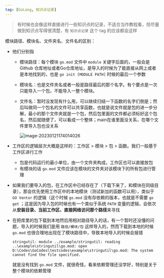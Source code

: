 ```yaml
---
tag: [GoLang, 知识点记录]
---
```




> 有时候也会像这样直接进行一些知识点的记录，不适合当作教程看，但尽量做到知识点写得很清楚，有 `知识点记录` 这个 tag 的应该都会这样





模块路径、模块名、文件夹名、文件名的区别：

- 他们分别指

  - 模块路径：每个模块 `go.mod` 文件中 `module` 关键字后面的，一般会是 Github 仓库地址或者Go仓库地址，是导入的时候为了能直接从网上或者是本地找到的，也是 `go init [MODULE PATH]` 时候的最后一个参数

  - 模块名：也是文件夹名或者一般是路径最后的那个名字。有个要点是一次只能导入一个包，不能导入一整个模块。

  - 文件名：暂时没发现有什么用，可以继续归结一下函数的名字们倒是；然后叫做同一个包名的文件可以共享函数，也就是说文件就是包的进一步分解，最小的那个文件夹就是一个包，然后包里面的文件都必须标好这个包名，然后就随便了，可以看成一个整体；main在谁里面没关系，在哪个文件里导入包也没关系

    ![image-20230121174014026](https://f.pz.al/pzal/2023/01/21/c93e64f63f3dc.png)





- 工作区的逻辑层次大概是这样的：工作区 > 模块 > 包 > 函数。我们一般基于工作区进行工作
  - 包是代码运行的最小单位，由一个文件夹构成，工作区也可以直接放包
  - 有模块的话 `go.mod` 文件应该在模块的文件夹对该模块下的所有包进行管理
- 如果我们要导入的包，在工作区中已经存在了（下载下来了，和模块在同级目录），那会优先使用工作区中的本地模块（测试新加的函数可以用），类似于 `GO Ventor` 的逻辑（这个时候 `go.mod` 没有存依赖的版本，也就是不需要 `go get` ；这是因为导入包的时候也有一个类似于系统 `PATH` 变量的逻辑，会依次从**安装目录、当前工作区、直接网络访问那个路径**来寻找



- 在把库里的包下载到本地然后用相对路径导入的话，有一个暂时还没懂的问题，导入的时候我们是用 `路径/模块/包` 这样导入的，然而下载到本地的时候 `go.mod` 也很合理地出现在了模块路径中，导致本地导入的时候会报错

  `stringutil: module ../example/stringutil: reading ..\example\stringutil\go.mod: open D:\Codes\GoCodes\testcodes\example\stringutil\go.mod: The system cannot find the file specified.` 

  就是没有找到 `go.mod` 文件，就很奇怪，看来依赖管理还没学好，特别是关于整个模块的依赖管理

